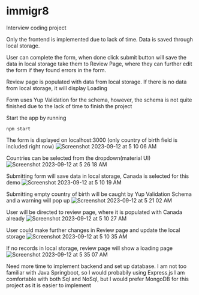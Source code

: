 # immigr8
Interview coding project

Only the frontend is implemented due to lack of time.
Data is saved through local storage.

User can complete the form, when done click submit button will save the data in local storage take them to Review Page, where they can further edit the form if they found errors in the form.

Review page is populated with data from local storage. If there is no data from local storage, it will display Loading

Form uses Yup Validation for the schema, however, the schema is not quite finished due to the lack of time to finish the project

Start the app by running 
```
npm start
```


The form is displayed on localhost:3000 (only country of birth field is included right now)
![Screenshot 2023-09-12 at 5 10 06 AM](https://github.com/jiaweizhong66/immigr8/assets/66694451/45ec4e82-b02f-4a48-b829-3648d222588c)


Countries can be selected from the dropdown(material UI)
![Screenshot 2023-09-12 at 5 26 18 AM](https://github.com/jiaweizhong66/immigr8/assets/66694451/e01f9550-9d72-45e0-bced-c13048b64f5e)

Submitting form will save data in local storage, Canada is selected for this demo
![Screenshot 2023-09-12 at 5 10 19 AM](https://github.com/jiaweizhong66/immigr8/assets/66694451/15b551ae-f301-4d55-8af1-8fd6920fca45)

Submitting empty country of birth will be caught by Yup Validation Schema and a warning will pop up
![Screenshot 2023-09-12 at 5 21 02 AM](https://github.com/jiaweizhong66/immigr8/assets/66694451/958c3383-7d28-4274-8f6c-26e3797a8057)

User will be directed to review page, where it is populated with Canada already
![Screenshot 2023-09-12 at 5 10 27 AM](https://github.com/jiaweizhong66/immigr8/assets/66694451/93249559-8476-43a7-ab3c-de90fdb57898)

User could make further changes in Review page and update the local storage
![Screenshot 2023-09-12 at 5 10 35 AM](https://github.com/jiaweizhong66/immigr8/assets/66694451/1ded6304-a6b3-4f6b-be45-b40968b67061)

If no records in local storage, review page will show a loading page
![Screenshot 2023-09-12 at 5 35 07 AM](https://github.com/jiaweizhong66/immigr8/assets/66694451/a2baa010-8a7e-4d8f-aed9-24036925e681)


Need more time to implement backend and set up database. I am not too familiar with Java Springboot, so I would probabily using Express.js
I am comfortable with both Sql and NoSql, but I would prefer MongoDB for this project as it is easier to implement
